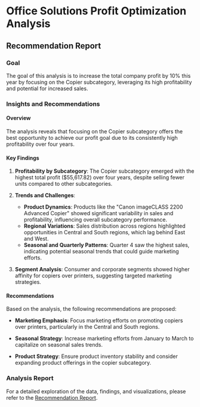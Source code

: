 # Office Solutions Profit Optimization Analysis

## Recommendation Report

### Goal

The goal of this analysis is to increase the total company profit by 10% this year by focusing on the Copier subcategory, leveraging its high profitability and potential for increased sales.

### Insights and Recommendations

#### Overview

The analysis reveals that focusing on the Copier subcategory offers the best opportunity to achieve our profit goal due to its consistently high profitability over four years.

#### Key Findings

1. **Profitability by Subcategory**: The Copier subcategory emerged with the highest total profit ($55,617.82) over four years, despite selling fewer units compared to other subcategories.
   
2. **Trends and Challenges**:
   - **Product Dynamics**: Products like the "Canon imageCLASS 2200 Advanced Copier" showed significant variability in sales and profitability, influencing overall subcategory performance.
   - **Regional Variations**: Sales distribution across regions highlighted opportunities in Central and South regions, which lag behind East and West.
   - **Seasonal and Quarterly Patterns**: Quarter 4 saw the highest sales, indicating potential seasonal trends that could guide marketing efforts.

3. **Segment Analysis**: Consumer and corporate segments showed higher affinity for copiers over printers, suggesting targeted marketing strategies.

#### Recommendations

Based on the analysis, the following recommendations are proposed:

- **Marketing Emphasis**: Focus marketing efforts on promoting copiers over printers, particularly in the Central and South regions.
  
- **Seasonal Strategy**: Increase marketing efforts from January to March to capitalize on seasonal sales trends.
  
- **Product Strategy**: Ensure product inventory stability and consider expanding product offerings in the copier subcategory.

### Analysis Report

For a detailed exploration of the data, findings, and visualizations, please refer to the [Recommendation Report](link-to-your-report).

